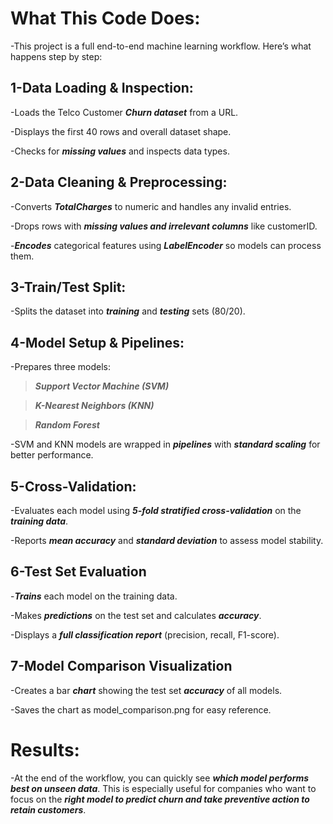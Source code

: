 # What This Code Does:

-This project is a full end-to-end machine learning workflow. Here’s what happens step by step:

## 1-Data Loading & Inspection:

  -Loads the Telco Customer ***Churn dataset*** from a URL.

  -Displays the first 40 rows and overall dataset shape.

  -Checks for ***missing values*** and inspects data types.

## 2-Data Cleaning & Preprocessing:

  -Converts ***TotalCharges*** to numeric and handles any invalid entries.

  -Drops rows with ***missing values and irrelevant columns*** like customerID.

  -***Encodes*** categorical features using ***LabelEncoder*** so models can process them.

## 3-Train/Test Split:

  -Splits the dataset into ***training*** and ***testing*** sets (80/20).

## 4-Model Setup & Pipelines:

  -Prepares three models:

  >***Support Vector Machine (SVM)***

  >***K-Nearest Neighbors (KNN)***

  >***Random Forest***

  -SVM and KNN models are wrapped in ***pipelines*** with ***standard scaling*** for better performance.

## 5-Cross-Validation:

  -Evaluates each model using ***5-fold stratified cross-validation*** on the ***training data***.

  -Reports ***mean accuracy*** and ***standard deviation*** to assess model stability.

## 6-Test Set Evaluation

  -***Trains*** each model on the training data.

  -Makes ***predictions*** on the test set and calculates ***accuracy***.

  -Displays a ***full classification report*** (precision, recall, F1-score).

## 7-Model Comparison Visualization

  -Creates a bar ***chart*** showing the test set ***accuracy*** of all models.

  -Saves the chart as model_comparison.png for easy reference.


# Results:

-At the end of the workflow, you can quickly see ***which model performs best on unseen data***. This is especially useful for companies who want to focus on the ***right model to predict churn and take preventive action to retain customers***.
